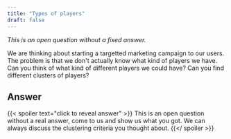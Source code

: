 ```yaml
---
title: "Types of players"
draft: false
---
```


*This is an open question without a fixed answer.*

We are thinking about starting a targetted marketing campaign to our users.
The problem is that we don't actually know what kind of players we have.
Can you think of what kind of different players we could have? Can you find different clusters of players?

## Answer

{{< spoiler text="click to reveal answer" >}}
This is an open question without a real answer, come to us and show us what you got. We can always discuss the clustering criteria you thought about.
{{</ spoiler >}}

